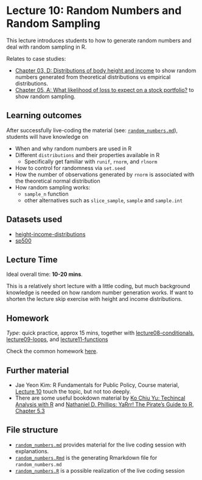 # Lecture 10: Random Numbers and Random Sampling

This lecture introduces students to how to generate random numbers and deal with random sampling in R.

Relates to case studies:
  - [Chapter 03, D: Distributions of body height and income](https://gabors-data-analysis.com/casestudies/#ch03d-distributions-of-body-height-and-income) to show random numbers generated from theoretical distributions vs empirical distributions. 
  - [Chapter 05, A: What likelihood of loss to expect on a stock portfolio?](https://gabors-data-analysis.com/casestudies/#ch05a-what-likelihood-of-loss-to-expect-on-a-stock-portfolio) to show random sampling.


## Learning outcomes
After successfully live-coding the material (see: [`random_numbers.md`](https://github.com/gabors-data-analysis/da-coding-rstats/blob/main/lecture10-random_numbers/random_numbers.md)), students will have knowledge on

- When and why random numbers are used in R
- Different `distributions` and their properties available in R
  - Specifically get familiar with `runif`, `rnorm`, and `rlnorm`
- How to control for randomness via `set.seed`
- How the number of observations generated by `rnorm` is associated with the theoretical normal distribution
- How random sampling works:
  - `sample_n` function
  - other alternatives such as `slice_sample`, `sample` and `sample.int` 

## Datasets used

- [height-income-distributions](https://gabors-data-analysis.com/datasets/#height-income-distributions)
- [sp500](https://gabors-data-analysis.com/datasets/#sp500)

## Lecture Time

Ideal overall time: **10-20 mins**.

This is a relatively short lecture with a little coding, but much background knowledge is needed on how random number generation works.
If want to shorten the lecture skip exercise with height and income distributions.

## Homework

*Type*: quick practice, approx 15 mins, together with [lecture08-conditionals](https://github.com/gabors-data-analysis/da-coding-rstats/edit/main/lecture08-conditionals), [lecture09-loops](https://github.com/gabors-data-analysis/da-coding-rstats/edit/main/lecture09-loops), and [lecture11-functions](https://github.com/gabors-data-analysis/da-coding-rstats/edit/main/lecture11-functions)

Check the common homework [here](https://github.com/gabors-data-analysis/da-coding-rstats/blob/main/lecture11-functions/README.md).

## Further material

  - Jae Yeon Kim: R Fundamentals for Public Policy, Course material, [Lecture 10](https://github.com/KDIS-DSPPM/r-fundamentals/blob/main/lecture_notes/10_functional_programming.Rmd) touch the topic, but not too deeply.
  - There are some useful bookdown material by [Ko Chiu Yu: Techincal Analysis with R](https://bookdown.org/kochiuyu/Technical-Analysis-with-R/random-number.html) and [Nathaniel D. Phillips: YaRrr! The Pirate’s Guide to R, Chapter 5.3](https://bookdown.org/ndphillips/YaRrr/generating-random-data.html)


## File structure
  
  - [`random_numbers.md`](https://github.com/gabors-data-analysis/da-coding-rstats/blob/main/lecture10-random_numbers/random_numbers.md) provides material for the live coding session with explanations.
  - [`random_numbers.Rmd`](https://github.com/gabors-data-analysis/da-coding-rstats/blob/main/lecture10-random_numbers/random_numbers.Rmd) is the generating Rmarkdown file for `random_numbers.md`
  - [`random_numbers.R`](https://github.com/gabors-data-analysis/da-coding-rstats/blob/main/lecture10-random_numbers/random_numbers.R) is a possible realization of the live coding session
